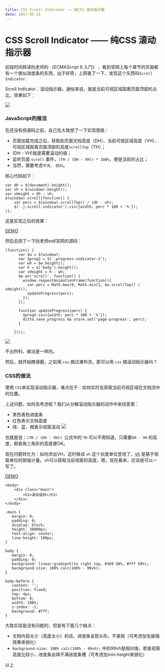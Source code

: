```yaml
---
title: CSS Scroll Indicator —— 纯CSS 滚动指示器
date: 2017-05-31
---
```


# CSS Scroll Indicator —— 纯CSS 滚动指示器

前段时间拜读阮老师的 《ECMAScript 6 入门》 ，看到官网上每个章节的页面都有一个类似进度条的东西，出于好奇，上网查了一下，发现这个东西叫```Scroll Indicator```.

Scroll Indicator：滚动指示器。通俗来说，就是当前可视区域距离页面顶部的占比，效果如下：

![](http://olz3b8fm9.bkt.clouddn.com/17-5-31/83536113.jpg)

<!-- more -->

### JavaScript的做法

在还没有捞源码之前，自己先大致想了一下实现思路：

* 页面加载完成之后，获取到页面文档高度（DH）、当前可视区域高度（VH）、可视区域距离页面顶部的高度```scrollTop```（TH）；
* (DH - VH)就是需要滚动的值；
* 监听页面 ```scroll``` 事件，```(TH / (DH - VH)) * 100%```，便是当前的占比；
* 当然，需要考虑```节流```、  ```防抖```。

核心代码如下：

```
var dh = $(document).height();
var vh = $(window).height();
var sHeight = dh - vh;
$(window).scroll(function() {  
    var perc = $(window).scrollTop() / (dh - vh);
    $('.j-scroll-indicator').css({width: perc * 100 + '%'});
)};
```
这是实现之后的效果：

[DEMO](https://codepen.io/realign/pen/rmXmJx)

然后去捞了一下阮老师es6官网的源码：

```
(function() {
      var $w = $(window);
      var $prog2 = $('.progress-indicator-2');
      var wh = $w.height();
      var h = $('body').height();
      var sHeight = h - wh;
      $w.on('scroll', function() {
        window.requestAnimationFrame(function(){
          var perc = Math.max(0, Math.min(1, $w.scrollTop() / sHeight));
          updateProgress(perc);
        });
      });

      function updateProgress(perc) {
        $prog2.css({width: perc * 100 + '%'});
        ditto.save_progress && store.set('page-progress', perc);
      }

    }());
```

![](http://olz3b8fm9.bkt.clouddn.com/17-5-31/97007173.jpg)

不出所料，做法是一样的。

然后，就开始瞎琢磨，之前用 ```css``` 搞过瀑布流，那可以用 ```css``` 搞滚动指示器吗？


### CSS的做法

使用  ```CSS```来实现滚动指示器，难点在于：如何实时去获取当前可视区域在文档流中的位置。

上述问题，如何去考虑呢？我们从分解滚动指示器的动作中来找答案：

* 黑色表色进度条
* 红色表示文档高度
* 绿、蓝、橙表示视窗滚动
![](http://olz3b8fm9.bkt.clouddn.com/17-5-31/39951947.jpg)

也就是说：```(TH / (DH - VH)) ```公式中的 ```TH``` 可以不用知道，只需要```DH - VH``` 的高度，即直角三角形的高度便OK。

现在问题转化为：如何求出VH，这时候该 ```vh``` 这个长度单位登场了，[vh](http://www.zhangxinxu.com/wordpress/2012/09/new-viewport-relative-units-vw-vh-vm-vmin/) 是基于视窗单位的排版计量。vh可以获取当前视窗的高度。嗯，现在看来，应该是可以一写了。

[DEMO](https://codepen.io/realign/pen/bWXRYV)

```
<body>
    <div class="main">
        <h1>滚动鼠标</h1>
    </div>
</body>
```

```
.main {
   margin: 0;
   padding: 0;
   display: block;
   height: 30000px;
   text-align: center;
   line-height: 100px;
}

body {
   margin: 0;
   padding: 0;
   background: linear-gradient(to right top, #369 50%, #fff 50%);
   background-size: 100% calc(100% - 99vh);
}

body:before {
   content: '';
   position: fixed;
   top: 4px;
   bottom: 0;
   width: 100%;
   z-index: -1;
   background: #fff;
}
```

大致实现是没有问题的，但是有下面几个缺点：

* 文档内容太少（高度太小）的话，进度条呈箭头形，不美观（可考虑加毛玻璃效果来弱化）
* ```background-size: 100% calc(100% - 99vh);``` 中的99vh是相对值，若是视窗高度比较小，进度条会填不满进度条槽（可考虑加min-height来弱化）

以上


